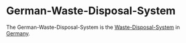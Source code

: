 # German-Waste-Disposal-System

The German-Waste-Disposal-System is the [Waste-Disposal-System](250100001.md) in [Germany](140000025.md).